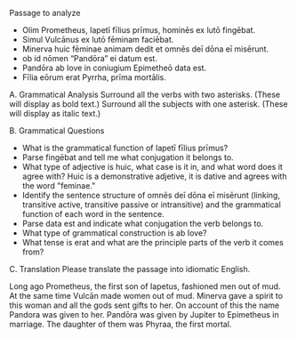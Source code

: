 Passage to analyze
- Olim Prometheus, Iapetī fīlius prīmus, hominēs ex lutō fingēbat.
- Simul Vulcānus ex lutō fēminam faciēbat.
- Minerva huic fēminae animam dedit et omnēs deī dōna eī misērunt.
- ob id nōmen “Pandōra” ei datum est.
- Pandōra ab Iove in coniugium Epimetheō data est.
- Fīlia eōrum erat Pyrrha, prīma mortālis.

A. Grammatical Analysis
Surround all the verbs with two asterisks. (These will display as bold text.) Surround all the subjects with one asterisk. (These will display as italic text.)

B. Grammatical Questions
- What is the grammatical function of Iapetī fīlius prīmus?
- Parse fingēbat and tell me what conjugation it belongs to.
- What type of adjective is huic, what case is it in, and what word does it agree with? Huic is a demonstrative adjetive, it is dative and agrees with the word "feminae."
- Identify the sentence structure of omnēs deī dōna eī misērunt (linking, transitive active, transitive passive or intransitive) and the grammatical function of each word in the sentence.
- Parse data est and indicate what conjugation the verb belongs to.
- What type of grammatical construction is ab Iove?
- What tense is erat and what are the principle parts of the verb it comes from?

C. Translation
Please translate the passage into idiomatic English.

Long ago Prometheus, the first son of Iapetus, fashioned men out of mud.
At the same time Vulcān made women out of mud.
Minerva gave a spirit to this woman and all the gods sent gifts to her.
On account of this the name Pandora was given to her.
Pandōra was given by Jupiter to Epimetheus in marriage.
The daughter of them was Phyraa, the first mortal.
